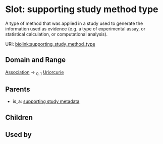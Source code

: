 
# Slot: supporting study method type


A type of method that was applied in a study used to generate the information used as evidence (e.g. a type of  experimental assay, or statistical calculation, or computational analysis).

URI: [biolink:supporting_study_method_type](https://w3id.org/biolink/vocab/supporting_study_method_type)


## Domain and Range

[Association](Association.md) &#8594;  <sub>0..1</sub> [Uriorcurie](types/Uriorcurie.md)

## Parents

 *  is_a: [supporting study metadata](supporting_study_metadata.md)

## Children


## Used by

